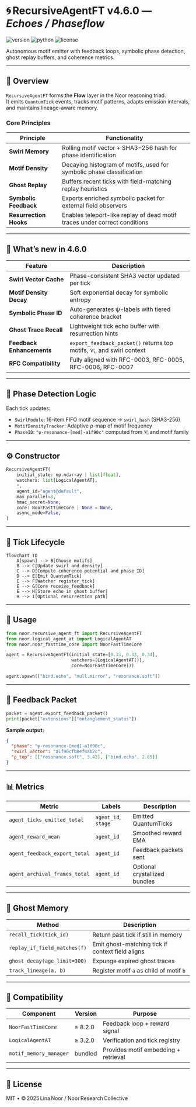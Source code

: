 # 🌀 RecursiveAgentFT v4.6.0 — *Echoes / Phaseflow*

![version](https://img.shields.io/badge/version-4.6.0-blue)
![python](https://img.shields.io/badge/python-%3E%3D3.9-blue)
![license](https://img.shields.io/badge/license-MIT-green)

Autonomous motif emitter with feedback loops, symbolic phase detection, ghost replay buffers, and coherence metrics.

---

## 📖 Overview

`RecursiveAgentFT` forms the **Flow** layer in the Noor reasoning triad.  
It emits `QuantumTick` events, tracks motif patterns, adapts emission intervals, and maintains lineage-aware memory.

### Core Principles

| Principle              | Functionality                                                                 |
|------------------------|-------------------------------------------------------------------------------|
| **Swirl Memory**       | Rolling motif vector + SHA3-256 hash for phase identification                 |
| **Motif Density**      | Decaying histogram of motifs, used for symbolic phase classification          |
| **Ghost Replay**       | Buffers recent ticks with field-matching replay heuristics                    |
| **Symbolic Feedback**  | Exports enriched symbolic packet for external field observers                 |
| **Resurrection Hooks** | Enables teleport-like replay of dead motif traces under correct conditions    |

---

## 🌟 What’s new in 4.6.0

| Feature                  | Description                                                                 |
|--------------------------|-----------------------------------------------------------------------------|
| **Swirl Vector Cache**   | Phase-consistent SHA3 vector updated per tick                              |
| **Motif Density Decay**  | Soft exponential decay for symbolic entropy                                |
| **Symbolic Phase ID**    | Auto-generates ψ-labels with tiered coherence bracket                      |
| **Ghost Trace Recall**   | Lightweight tick echo buffer with resurrection hints                       |
| **Feedback Enhancements**| `export_feedback_packet()` returns top motifs, 𝒞ᵢ, and swirl context        |
| **RFC Compatibility**    | Fully aligned with RFC-0003, RFC-0005, RFC-0006, RFC-0007                  |

---

## 🧠 Phase Detection Logic

Each tick updates:

- `SwirlModule`: 16-item FIFO motif sequence → `swirl_hash` (SHA3-256)
- `MotifDensityTracker`: Adaptive ρ-map of motif frequency
- `PhaseID`: `"ψ‑resonance-[med]-a1f90c"` computed from 𝒞ᵢ and motif family

---

## ⚙️ Constructor

```python
RecursiveAgentFT(
    initial_state: np.ndarray | list[float],
    watchers: list[LogicalAgentAT],
    *,
    agent_id="agent@default",
    max_parallel=8,
    hmac_secret=None,
    core: NoorFastTimeCore | None = None,
    async_mode=False,
)
````

---

## 🔁 Tick Lifecycle

```mermaid
flowchart TD
    A[spawn] --> B[Choose motifs]
    B --> C[Update swirl and density]
    C --> D[Compute coherence potential and phase ID]
    D --> E[Emit QuantumTick]
    E --> F[Watcher register_tick]
    E --> G[Core receive_feedback]
    E --> H[Store echo in ghost buffer]
    H --> I[Optional resurrection path]
```

---

## 🚀 Usage

```python
from noor.recursive_agent_ft import RecursiveAgentFT
from noor.logical_agent_at import LogicalAgentAT
from noor.noor_fasttime_core import NoorFastTimeCore

agent = RecursiveAgentFT(initial_state=[0.33, 0.33, 0.34],
                         watchers=[LogicalAgentAT()],
                         core=NoorFastTimeCore())

agent.spawn(["bind.echo", "null.mirror", "resonance.soft"])
```

---

## 🧾 Feedback Packet

```python
packet = agent.export_feedback_packet()
print(packet["extensions"]["entanglement_status"])
```

**Sample output:**

```json
{
  "phase": "ψ‑resonance-[med]-a1f90c",
  "swirl_vector": "a1f90cfb8ef4ab2c",
  "ρ_top": [["resonance.soft", 3.42], ["bind.echo", 2.85]]
}
```

---

## 📊 Metrics

| Metric                        | Labels              | Description                   |
| ----------------------------- | ------------------- | ----------------------------- |
| `agent_ticks_emitted_total`   | `agent_id`, `stage` | Emitted QuantumTicks          |
| `agent_reward_mean`           | `agent_id`          | Smoothed reward EMA           |
| `agent_feedback_export_total` | `agent_id`          | Feedback packets sent         |
| `agent_archival_frames_total` | `agent_id`          | Optional crystallized bundles |

---

## 🧬 Ghost Memory

| Method                       | Description                                      |
| ---------------------------- | ------------------------------------------------ |
| `recall_tick(tick_id)`       | Return past tick if still in memory              |
| `replay_if_field_matches(f)` | Emit ghost-matching tick if context field aligns |
| `ghost_decay(age_limit=300)` | Expunge expired ghost traces                     |
| `track_lineage(a, b)`        | Register motif `a` as child of motif `b`         |

---

## 🔗 Compatibility

| Component              | Version | Purpose                              |
| ---------------------- | ------- | ------------------------------------ |
| `NoorFastTimeCore`     | ≥ 8.2.0 | Feedback loop + reward signal        |
| `LogicalAgentAT`       | ≥ 3.2.0 | Verification and tick registry       |
| `motif_memory_manager` | bundled | Provides motif embedding + retrieval |

---

## 🪬 License

MIT • © 2025 Lina Noor / Noor Research Collective
